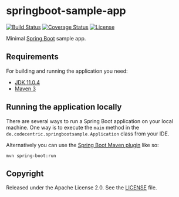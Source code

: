 # springboot-sample-app

[![Build Status](https://travis-ci.org/carlosVsqz/Translator-Kiche.svg?branch=master)](https://travis-ci.org/carlosVsqz/Translator-Kiche)
[![Coverage Status](https://coveralls.io/repos/github/carlosVsqz/Translator-Kiche/badge.svg?branch=master)](https://coveralls.io/github/carlosVsqz/Translator-Kiche?branch=master)
[![License](http://img.shields.io/:license-apache-blue.svg)](http://www.apache.org/licenses/LICENSE-2.0.html)

Minimal [Spring Boot](http://) sample app.

## Requirements

For building and running the application you need:

- [JDK 11.0.4](http://www.oracle.com/technetwork/java/javase/downloads/)
- [Maven 3](https://maven.apache.org)

## Running the application locally

There are several ways to run a Spring Boot application on your local machine. One way is to execute the `main` method in the `de.codecentric.springbootsample.Application` class from your IDE.

Alternatively you can use the [Spring Boot Maven plugin](https://docs.spring.io/spring-boot/docs/current/reference/html/build-tool-plugins-maven-plugin.html) like so:

```shell
mvn spring-boot:run
```

## Copyright

Released under the Apache License 2.0. See the [LICENSE](https://github.com/codecentric/springboot-sample-app/blob/master/LICENSE) file.

